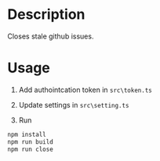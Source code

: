 # Description

Closes stale github issues.

# Usage

1. Add authointcation token in `src\token.ts`

2. Update settings in `src\setting.ts`

3. Run

  ```sh
npm install
npm run build
npm run close
  ```